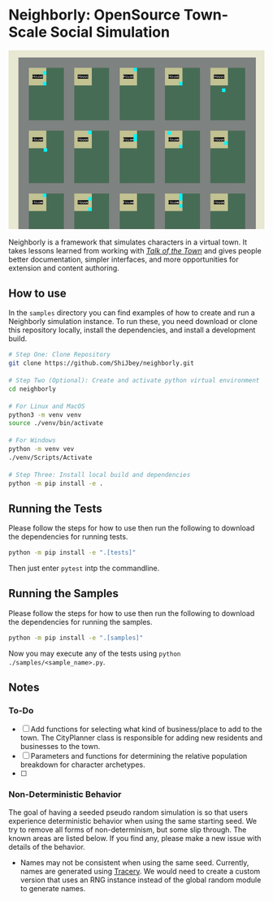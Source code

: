 # Neighborly: OpenSource Town-Scale Social Simulation

![Neighborly Screenshot in pygame](./docs/resources/pygame_sample_screenshot.png)

Neighborly is a framework that simulates characters in a virtual town. It takes lessons learned from working with
[_Talk of the Town_](https://github.com/james-owen-ryan/talktown)
and gives people better documentation, simpler interfaces, and more opportunities for extension and content authoring.

## How to use

In the `samples` directory you can find examples of how to create and run a Neighborly simulation instance. To run
these, you need download or clone this repository locally, install the dependencies, and install a development build.

```bash
# Step One: Clone Repository
git clone https://github.com/ShiJbey/neighborly.git

# Step Two (Optional): Create and activate python virtual environment
cd neighborly

# For Linux and MacOS
python3 -m venv venv
source ./venv/bin/activate

# For Windows
python -m venv vev
./venv/Scripts/Activate

# Step Three: Install local build and dependencies
python -m pip install -e .
```

## Running the Tests

Please follow the steps for how to use then run the following to download the dependencies for running tests.

```bash
python -m pip install -e ".[tests]"
```

Then just enter `pytest` intp the commandline.

## Running the Samples

Please follow the steps for how to use then run the following to download the dependencies for running the samples.

```bash
python -m pip install -e ".[samples]"
```

Now you may execute any of the tests using `python ./samples/<sample_name>.py`.

## Notes

### To-Do

- [ ] Add functions for selecting what kind of business/place to add to the town. The CityPlanner class is responsible
  for adding new residents and businesses to the town.
- [ ] Parameters and functions for determining the relative population breakdown for character archetypes.
- [ ]

### Non-Deterministic Behavior

The goal of having a seeded pseudo random simulation is so that users experience deterministic behavior when using the
same starting seed. We try to remove all forms of non-determinism, but some slip through. The known areas are listed
below. If you find any, please make a new issue with details of the behavior.

- Names may not be consistent when using the same seed. Currently, names are generated
  using [Tracery](https://github.com/aparrish/pytracery). We would need to create a custom version that uses an RNG
  instance instead of the global random module to generate names.
